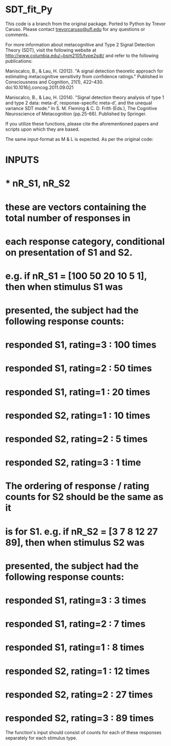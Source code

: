 # SDT_fit_Py

This code is a branch from the original package. Ported to Python by Trevor Caruso. Please contact trevorcaruso@ufl.edu for any questions or comments.

For more information about metacognitive and Type 2 Signal Detection Theory (SDT), visit the following website at http://www.columbia.edu/~bsm2105/type2sdt/ and refer to the following publications:

Maniscalco, B., & Lau, H. (2012). "A signal detection theoretic approach for estimating metacognitive sensitivity from confidence ratings." Published in Consciousness and Cognition, 21(1), 422–430. doi:10.1016/j.concog.2011.09.021

Maniscalco, B., & Lau, H. (2014). "Signal detection theory analysis of type 1 and type 2 data: meta-d’, response-specific meta-d’, and the unequal variance SDT mode." In S. M. Fleming & C. D. Frith (Eds.), The Cognitive Neuroscience of Metacognition (pp.25-66). Published by Springer.

If you utilize these functions, please cite the aforementioned papers and scripts upon which they are based.

The same input-format as M & L is expected. As per the original code:

# INPUTS
#
# * nR_S1, nR_S2
# these are vectors containing the total number of responses in
# each response category, conditional on presentation of S1 and S2.
#
# e.g. if nR_S1 = [100 50 20 10 5 1], then when stimulus S1 was
# presented, the subject had the following response counts:
# responded S1, rating=3 : 100 times
# responded S1, rating=2 : 50 times
# responded S1, rating=1 : 20 times
# responded S2, rating=1 : 10 times
# responded S2, rating=2 : 5 times
# responded S2, rating=3 : 1 time
#
# The ordering of response / rating counts for S2 should be the same as it
# is for S1. e.g. if nR_S2 = [3 7 8 12 27 89], then when stimulus S2 was
# presented, the subject had the following response counts:
# responded S1, rating=3 : 3 times
# responded S1, rating=2 : 7 times
# responded S1, rating=1 : 8 times
# responded S2, rating=1 : 12 times
# responded S2, rating=2 : 27 times
# responded S2, rating=3 : 89 times

The function's input should consist of counts for each of these responses separately for each stimulus type.
